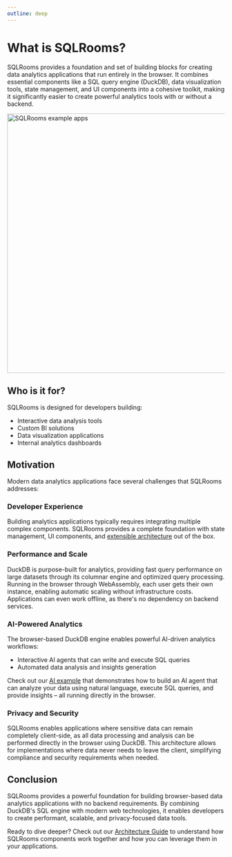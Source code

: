 ```yaml
---
outline: deep
---
```


# What is SQLRooms?

SQLRooms provides a foundation and set of building blocks for creating data analytics applications that run entirely in the browser. It combines essential components like a SQL query engine (DuckDB), data visualization tools, state management, and UI components into a cohesive toolkit, making it significantly easier to create powerful analytics tools with or without a backend.

<a href="/examples">
  <img src="/media/overview/collage.webp" alt="SQLRooms example apps" width=600>
</a>

## Who is it for?

SQLRooms is designed for developers building:

- Interactive data analysis tools
- Custom BI solutions
- Data visualization applications
- Internal analytics dashboards

## Motivation

Modern data analytics applications face several challenges that SQLRooms addresses:

### Developer Experience

Building analytics applications typically requires integrating multiple complex components. SQLRooms provides a complete foundation with state management, UI components, and [extensible architecture](/architecture) out of the box.

### Performance and Scale

DuckDB is purpose-built for analytics, providing fast query performance on large datasets through its columnar engine and optimized query processing. Running in the browser through WebAssembly, each user gets their own instance, enabling automatic scaling without infrastructure costs. Applications can even work offline, as there's no dependency on backend services.

### AI-Powered Analytics

The browser-based DuckDB engine enables powerful AI-driven analytics workflows:

- Interactive AI agents that can write and execute SQL queries
- Automated data analysis and insights generation

Check out our [AI example](/examples#ai-powered-analytics) that demonstrates how to build an AI agent that can analyze your data using natural language, execute SQL queries, and provide insights – all running directly in the browser.

### Privacy and Security

SQLRooms enables applications where sensitive data can remain completely client-side, as all data processing and analysis can be performed directly in the browser using DuckDB. This architecture allows for implementations where data never needs to leave the client, simplifying compliance and security requirements when needed.

## Conclusion

SQLRooms provides a powerful foundation for building browser-based data analytics applications with no backend requirements. By combining DuckDB's SQL engine with modern web technologies, it enables developers to create performant, scalable, and privacy-focused data tools.

Ready to dive deeper? Check out our [Architecture Guide](/architecture) to understand how SQLRooms components work together and how you can leverage them in your applications.
